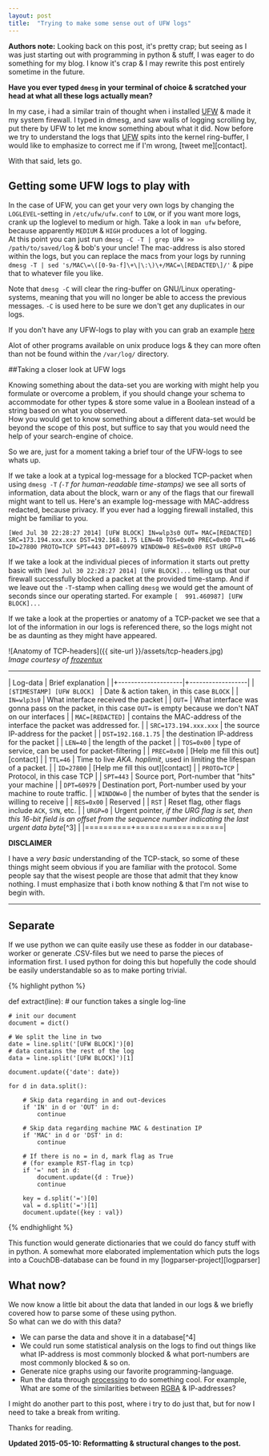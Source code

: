```yaml
---
layout: post
title:  "Trying to make some sense out of UFW logs"
---
```


**Authors note:** Looking back on this post, it's pretty crap; but seeing as I was just starting out with programming in python & stuff, I was eager to do something for my blog. I know it's crap & I may rewrite this post entirely sometime in the future.

**Have you ever typed `dmesg` in your terminal of choice & scratched your head at what all these logs actually mean?**

In my case, i had a similar train of thought when i installed [UFW][ufw] & made it my system firewall.
I typed in dmesg, and saw walls of logging scrolling by, put there by UFW to let me know something about what it did.
Now before we try to understand the logs that [UFW][ufw] spits into the kernel ring-buffer, I would like to emphasize to correct me if I'm wrong, [tweet me][contact].

With that said, lets go.

## Getting some UFW logs to play with
In the case of UFW, you can get your very own logs by changing the `LOGLEVEL`-setting in `/etc/ufw/ufw.conf` to `LOW`, or if you want more logs, crank up the loglevel to medium or high. Take a look in `man ufw` before, because apparently `MEDIUM` & `HIGH` produces a lot of logging.  
At this point you can just run `dmesg -C -T | grep UFW >> /path/to/saved/log` & bob's your uncle! The mac-address is also stored within the logs, but you can replace the macs from your logs by running `dmesg -T | sed 's/MAC\=\([0-9a-f]\+\|\:\)\+/MAC=\[REDACTED\]/'` & pipe that to whatever file you like.

Note that `dmesg -C` will clear the ring-buffer on GNU/Linux operating-systems, meaning that you will no longer be able to access the previous messages.
`-C` is used here to be sure we don't get any duplicates in our logs.

If you don't have any UFW-logs to play with you can grab an example [here](https://github.com/jonatanhal/logparser/blob/master/example_log)

Alot of other programs available on unix produce logs & they can more often than not be found within the `/var/log/` directory.

##Taking a closer look at UFW logs

Knowing something about the data-set you are working with might help you formulate or overcome a problem, if you should change your schema to accommodate for other types & store some value in a Boolean instead of a string based on what you observed.  
How you would get to know something about a different data-set would be beyond the scope of this post, but suffice to say that you would need the help of your search-engine of choice.

So we are, just for a moment taking a brief tour of the UFW-logs to see whats up.


If we take a look at a typical log-message for a blocked TCP-packet when using `dmesg -T` _(`-T` for human-readable time-stamps)_ we see all sorts of information, data about the block, warn or any of the flags that our firewall might want to tell us.
Here's an example log-message with MAC-address redacted, because privacy. If you ever had a logging firewall installed, this might be familiar to you.

`[Wed Jul 30 22:28:27 2014] [UFW BLOCK] IN=wlp3s0 OUT= MAC=[REDACTED] SRC=173.194.xxx.xxx DST=192.168.1.75 LEN=40 TOS=0x00 PREC=0x00 TTL=46 ID=27800 PROTO=TCP SPT=443 DPT=60979 WINDOW=0 RES=0x00 RST URGP=0`

If we take a look at the individual pieces of information it starts out pretty basic with `[Wed Jul 30 22:28:27 2014] [UFW BLOCK]...` telling us that our firewall successfully blocked a packet at the provided time-stamp.
And if we leave out the `-T`-stamp when calling `dmesg` we would get the amount of seconds since our operating started. For example
`[  991.460987] [UFW BLOCK]...`

If we take a look at the properties or anatomy of a TCP-packet we see that a lot of the information in our logs is referenced there, so the logs might not be as daunting as they might have appeared.

![Anatomy of TCP-headers]({{ site-url }}/assets/tcp-headers.jpg)  
_Image courtesy of [frozentux][frozentux]_

* * * 

| Log-data            | Brief explanation |
|+--------------------|+------------------|
| `[$TIMESTAMP] [UFW BLOCK] `  | Date & action taken, in this case `BLOCK`                                                               |
| `IN=wlp3s0`         | What interface received the packet                                                                               |
| `OUT=`              | What interface was gonna pass on the packet, in this case `OUT=` is empty because we don't NAT on our interfaces |
| `MAC=[REDACTED]`    | contains the MAC-address of the interface the packet was addressed for.          |
| `SRC=173.194.xxx.xxx` | the source IP-address for the packet													                         |
| `DST=192.168.1.75`  | the destination IP-address for the packet												                         |
| `LEN=40`            | the length of the packet																	                     |
| `TOS=0x00`          | type of service, can be used for packet-filtering									                             |
| `PREC=0x00`         | [Help me fill this out][contact]																			     |
| `TTL=46`            | Time to live _AKA. hoplimit_, used in limiting the lifespan of a packet.                                         |
| `ID=27800`          | [Help me fill this out][contact]																			     |
| `PROTO=TCP`         | Protocol, in this case TCP																		                 |
| `SPT=443`           | Source port, Port-number that "hits" your machine									                             |
| `DPT=60979`         | Destination port, Port-number used by your machine to route traffic.					                         |
| `WINDOW=0`          | the number of bytes that the sender is willing to receive										                 |
| `RES=0x00`          | Reserved																					                     |
| `RST`               | Reset flag, other flags include `ACK`, `SYN`, etc. 																 |
| `URGP=0`            | Urgent pointer, _if the URG flag is set, then this 16-bit field is an offset from the sequence number indicating the last urgent data byte_[^3] |
|==========+===================|

**DISCLAIMER**

I have a _very basic_ understanding of the TCP-stack, so some of these things might seem obvious if you are familiar with the protocol.
Some people say that the wisest people are those that admit that they know nothing. I must emphasize that i both know nothing & that I'm not wise to begin with.
  
* * *

## Separate 

If we use python we can quite easily use these as fodder in our database-worker or generate .CSV-files but we need to parse the pieces of information first.
I used python for doing this but hopefully the code should be easily understandable so as to make porting trivial.

{% highlight python %}

def extract(line): # our function takes a single log-line
        
    # init our document
    document = dict()

    # We split the line in two 
    date = line.split('[UFW BLOCK]')[0]
    # data contains the rest of the log
    data = line.split('[UFW BLOCK]')[1]

    document.update({'date': date})

    for d in data.split():

        # Skip data regarding in and out-devices
        if 'IN' in d or 'OUT' in d:
            continue
            
        # Skip data regarding machine MAC & destination IP
        if 'MAC' in d or 'DST' in d:
            continue

        # If there is no = in d, mark flag as True
        # (for example RST-flag in tcp)
        if '=' not in d:
            document.update({d : True})
            continue

        key = d.split('=')[0]
        val = d.split('=')[1]
        document.update({key : val})
{% endhighlight %}

This function would generate dictionaries that we could do fancy stuff with in python.
A somewhat more elaborated implementation which puts the logs into a CouchDB-database can be found in my [logparser-project][logparser]

## What now?

We now know a little bit about the data that landed in our logs & we briefly covered how to parse some of these using python.  
So what can we do with this data?

+ We can parse the data and shove it in a database[^4]
+ We could run some statistical analysis on the logs to find out things like what IP-address is most commonly blocked & what port-numbers are most commonly blocked & so on.
+ Generate nice graphs using our favorite programming-language.
+ Run the data through [processing](http://processing.org) to do something cool. For example, What are some of the similarities between [RGBA](https://en.wikipedia.org/wiki/RGBA_color_space) & IP-addresses? 

I might do another part to this post, where i try to do just that, but for now I need to take a break from writing.

Thanks for reading.

**Updated 2015-05-10: Reformatting & structural changes to the post.**

[ufw]: https://launchpad.net/ufw "Uncomplicated firewall"
[wiki-dmesg]: https://en.wikipedia.org/wiki/Dmesg "Display message"
[frozentux]: https://www.frozentux.net/iptables-tutorial/iptables-tutorial.html
